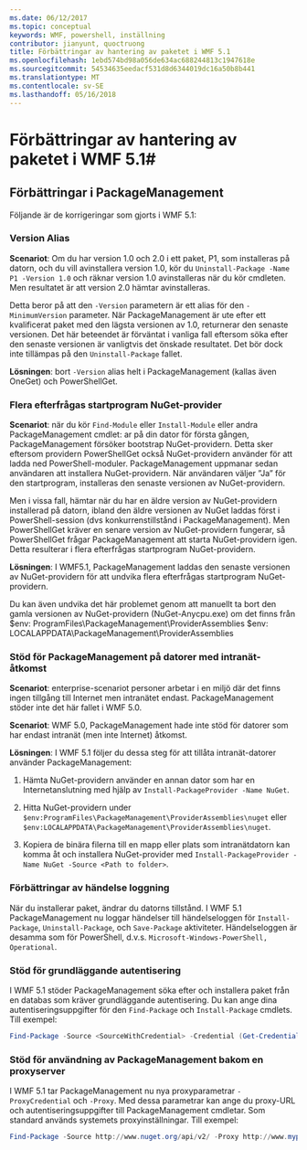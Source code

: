 ```yaml
---
ms.date: 06/12/2017
ms.topic: conceptual
keywords: WMF, powershell, inställning
contributor: jianyunt, quoctruong
title: Förbättringar av hantering av paketet i WMF 5.1
ms.openlocfilehash: 1ebd574bd98a056de634ac688244813c1947618e
ms.sourcegitcommit: 54534635eedacf531d8d6344019dc16a50b8b441
ms.translationtype: MT
ms.contentlocale: sv-SE
ms.lasthandoff: 05/16/2018
---
```

# <a name="improvements-to-package-management-in-wmf-51"></a>Förbättringar av hantering av paketet i WMF 5.1#

## <a name="improvements-in-packagemanagement"></a>Förbättringar i PackageManagement ##
Följande är de korrigeringar som gjorts i WMF 5.1:

### <a name="version-alias"></a>Version Alias

**Scenariot**: Om du har version 1.0 och 2.0 i ett paket, P1, som installeras på datorn, och du vill avinstallera version 1.0, kör du `Uninstall-Package -Name P1 -Version 1.0` och räknar version 1.0 avinstalleras när du kör cmdleten. Men resultatet är att version 2.0 hämtar avinstalleras.

Detta beror på att den `-Version` parametern är ett alias för den `-MinimumVersion` parameter. När PackageManagement är ute efter ett kvalificerat paket med den lägsta versionen av 1.0, returnerar den senaste versionen. Det här beteendet är förväntat i vanliga fall eftersom söka efter den senaste versionen är vanligtvis det önskade resultatet. Det bör dock inte tillämpas på den `Uninstall-Package` fallet.

**Lösningen**: bort `-Version` alias helt i PackageManagement (kallas även OneGet) och PowerShellGet.

### <a name="multiple-prompts-for-bootstrapping-the-nuget-provider"></a>Flera efterfrågas startprogram NuGet-provider

**Scenariot**: när du kör `Find-Module` eller `Install-Module` eller andra PackageManagement cmdlet: ar på din dator för första gången, PackageManagement försöker bootstrap NuGet-providern. Detta sker eftersom providern PowerShellGet också NuGet-providern använder för att ladda ned PowerShell-moduler. PackageManagement uppmanar sedan användaren att installera NuGet-providern. När användaren väljer ”Ja” för den startprogram, installeras den senaste versionen av NuGet-providern.

Men i vissa fall, hämtar när du har en äldre version av NuGet-providern installerad på datorn, ibland den äldre versionen av NuGet laddas först i PowerShell-session (dvs konkurrenstillstånd i PackageManagement). Men PowerShellGet kräver en senare version av NuGet-providern fungerar, så PowerShellGet frågar PackageManagement att starta NuGet-providern igen. Detta resulterar i flera efterfrågas startprogram NuGet-providern.

**Lösningen**: I WMF5.1, PackageManagement laddas den senaste versionen av NuGet-providern för att undvika flera efterfrågas startprogram NuGet-providern.

Du kan även undvika det här problemet genom att manuellt ta bort den gamla versionen av NuGet-providern (NuGet-Anycpu.exe) om det finns från $env: ProgramFiles\PackageManagement\ProviderAssemblies $env: LOCALAPPDATA\PackageManagement\ProviderAssemblies


### <a name="support-for-packagemanagement-on-computers-with-intranet-access-only"></a>Stöd för PackageManagement på datorer med intranät-åtkomst

**Scenariot**: enterprise-scenariot personer arbetar i en miljö där det finns ingen tillgång till Internet men intranätet endast. PackageManagement stöder inte det här fallet i WMF 5.0.

**Scenariot**: WMF 5.0, PackageManagement hade inte stöd för datorer som har endast intranät (men inte Internet) åtkomst.

**Lösningen**: I WMF 5.1 följer du dessa steg för att tillåta intranät-datorer använder PackageManagement:

1. Hämta NuGet-providern använder en annan dator som har en Internetanslutning med hjälp av `Install-PackageProvider -Name NuGet`.

2. Hitta NuGet-providern under `$env:ProgramFiles\PackageManagement\ProviderAssemblies\nuget` eller `$env:LOCALAPPDATA\PackageManagement\ProviderAssemblies\nuget`.

3. Kopiera de binära filerna till en mapp eller plats som intranätdatorn kan komma åt och installera NuGet-provider med `Install-PackageProvider -Name NuGet -Source <Path to folder>`.


### <a name="event-logging-improvements"></a>Förbättringar av händelse loggning

När du installerar paket, ändrar du datorns tillstånd. I WMF 5.1 PackageManagement nu loggar händelser till händelseloggen för `Install-Package`, `Uninstall-Package`, och `Save-Package` aktiviteter. Händelseloggen är desamma som för PowerShell, d.v.s. `Microsoft-Windows-PowerShell, Operational`.

### <a name="support-for-basic-authentication"></a>Stöd för grundläggande autentisering

I WMF 5.1 stöder PackageManagement söka efter och installera paket från en databas som kräver grundläggande autentisering. Du kan ange dina autentiseringsuppgifter för den `Find-Package` och `Install-Package` cmdlets. Till exempel:

``` PowerShell
Find-Package -Source <SourceWithCredential> -Credential (Get-Credential)
```
### <a name="support-for-using-packagemanagement-behind-a-proxy"></a>Stöd för användning av PackageManagement bakom en proxyserver

I WMF 5.1 tar PackageManagement nu nya proxyparametrar `-ProxyCredential` och `-Proxy`. Med dessa parametrar kan ange du proxy-URL och autentiseringsuppgifter till PackageManagement cmdletar. Som standard används systemets proxyinställningar. Till exempel:

``` PowerShell
Find-Package -Source http://www.nuget.org/api/v2/ -Proxy http://www.myproxyserver.com -ProxyCredential (Get-Credential)
```
